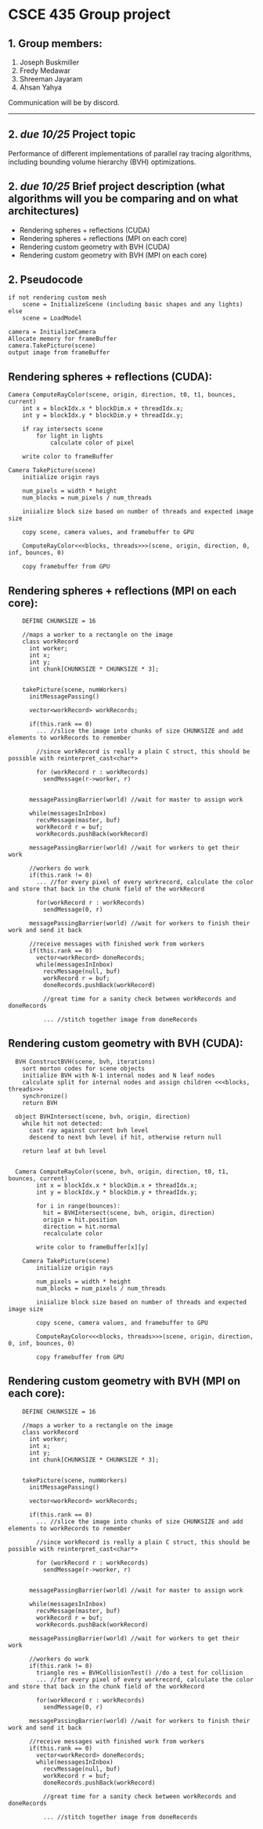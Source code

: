 # CSCE 435 Group project

## 1. Group members:
1. Joseph Buskmiller
2. Fredy Medawar
3. Shreeman Jayaram
4. Ahsan Yahya

Communication will be by discord.

---

## 2. _due 10/25_ Project topic
Performance of different implementations of parallel ray tracing algorithms, including bounding volume hierarchy (BVH) optimizations.

## 2. _due 10/25_ Brief project description (what algorithms will you be comparing and on what architectures)
- Rendering spheres + reflections (CUDA)
- Rendering spheres + reflections (MPI on each core)
- Rendering custom geometry with BVH (CUDA)
- Rendering custom geometry with BVH (MPI on each core)

## 2. Pseudocode
    if not rendering custom mesh
        scene = InitializeScene (including basic shapes and any lights)
    else
        scene = LoadModel

    camera = InitializeCamera
    Allocate memory for frameBuffer
    camera.TakePicture(scene)
    output image from frameBuffer





## Rendering spheres + reflections (CUDA):
    Camera ComputeRayColor(scene, origin, direction, t0, t1, bounces, current)
        int x = blockIdx.x * blockDim.x + threadIdx.x;
        int y = blockIdx.y * blockDim.y + threadIdx.y;

        if ray intersects scene
            for light in lights
                calculate color of pixel

        write color to frameBuffer

    Camera TakePicture(scene)
        initialize origin rays

        num_pixels = width * height
        num_blocks = num_pixels / num_threads

        iniialize block size based on number of threads and expected image size

        copy scene, camera values, and framebuffer to GPU

        ComputeRayColor<<<blocks, threads>>>(scene, origin, direction, 0, inf, bounces, 0)

        copy framebuffer from GPU

## Rendering spheres + reflections (MPI on each core):
        DEFINE CHUNKSIZE = 16
        
        //maps a worker to a rectangle on the image
        class workRecord
          int worker;
          int x;
          int y;
          int chunk[CHUNKSIZE * CHUNKSIZE * 3];
          
        
        takePicture(scene, numWorkers)
          initMessagePassing()
        
          vector<workRecord> workRecords;
        
          if(this.rank == 0) 
            ... //slice the image into chunks of size CHUNKSIZE and add elements to workRecords to remember
            
            //since workRecord is really a plain C struct, this should be possible with reinterpret_cast<char*>
            
            for (workRecord r : workRecords)
              sendMessage(r->worker, r)
          
          
          messagePassingBarrier(world) //wait for master to assign work
        
          while(messagesInInbox) 
            recvMessage(master, buf)
            workRecord r = buf;
            workRecords.pushBack(workRecord)
              
          messagePassingBarrier(world) //wait for workers to get their work
        
          //workers do work
          if(this.rank != 0)
            ... //for every pixel of every workrecord, calculate the color and store that back in the chunk field of the workRecord
        
            for(workRecord r : workRecords)
              sendMessage(0, r) 
        
          messagePassingBarrier(world) //wait for workers to finish their work and send it back
        
          //receive messages with finished work from workers
          if(this.rank == 0)
            vector<workRecord> doneRecords;
            while(messagesInInbox)
              recvMessage(null, buf)
              workRecord r = buf;
              doneRecords.pushBack(workRecord)
              
              //great time for a sanity check between workRecords and doneRecords
              
              ... //stitch together image from doneRecords
      


## Rendering custom geometry with BVH (CUDA):
    
      BVH ConstructBVH(scene, bvh, iterations)
        sort morton codes for scene objects
        initialize BVH with N-1 internal nodes and N leaf nodes
        calculate split for internal nodes and assign children <<<blocks, threads>>>
        synchronize()
        return BVH
    
      object BVHIntersect(scene, bvh, origin, direction)
        while hit not detected:
          cast ray against current bvh level
          descend to next bvh level if hit, otherwise return null
    
        return leaf at bvh level
          
    
      Camera ComputeRayColor(scene, bvh, origin, direction, t0, t1, bounces, current)
            int x = blockIdx.x * blockDim.x + threadIdx.x;
            int y = blockIdx.y * blockDim.y + threadIdx.y;
            
            for i in range(bounces):
              hit = BVHIntersect(scene, bvh, origin, direction)
              origin = hit.position
              direction = hit.normal
              recalculate color
    
            write color to frameBuffer[x][y]
    
        Camera TakePicture(scene)
            initialize origin rays
    
            num_pixels = width * height
            num_blocks = num_pixels / num_threads
    
            iniialize block size based on number of threads and expected image size
    
            copy scene, camera values, and framebuffer to GPU
    
            ComputeRayColor<<<blocks, threads>>>(scene, origin, direction, 0, inf, bounces, 0)
    
            copy framebuffer from GPU

## Rendering custom geometry with BVH (MPI on each core):
        DEFINE CHUNKSIZE = 16
        
        //maps a worker to a rectangle on the image
        class workRecord
          int worker;
          int x;
          int y;
          int chunk[CHUNKSIZE * CHUNKSIZE * 3];
          
        
        takePicture(scene, numWorkers)
          initMessagePassing()
        
          vector<workRecord> workRecords;
        
          if(this.rank == 0) 
            ... //slice the image into chunks of size CHUNKSIZE and add elements to workRecords to remember
            
            //since workRecord is really a plain C struct, this should be possible with reinterpret_cast<char*>
            
            for (workRecord r : workRecords)
              sendMessage(r->worker, r)
          
          
          messagePassingBarrier(world) //wait for master to assign work
        
          while(messagesInInbox) 
            recvMessage(master, buf)
            workRecord r = buf;
            workRecords.pushBack(workRecord)
              
          messagePassingBarrier(world) //wait for workers to get their work
        
          //workers do work
          if(this.rank != 0)
            triangle res = BVHCollisionTest() //do a test for collision
            ... //for every pixel of every workrecord, calculate the color and store that back in the chunk field of the workRecord
        
            for(workRecord r : workRecords)
              sendMessage(0, r) 
        
          messagePassingBarrier(world) //wait for workers to finish their work and send it back
        
          //receive messages with finished work from workers
          if(this.rank == 0)
            vector<workRecord> doneRecords;
            while(messagesInInbox)
              recvMessage(null, buf)
              workRecord r = buf;
              doneRecords.pushBack(workRecord)
              
              //great time for a sanity check between workRecords and doneRecords
              
              ... //stitch together image from doneRecords
